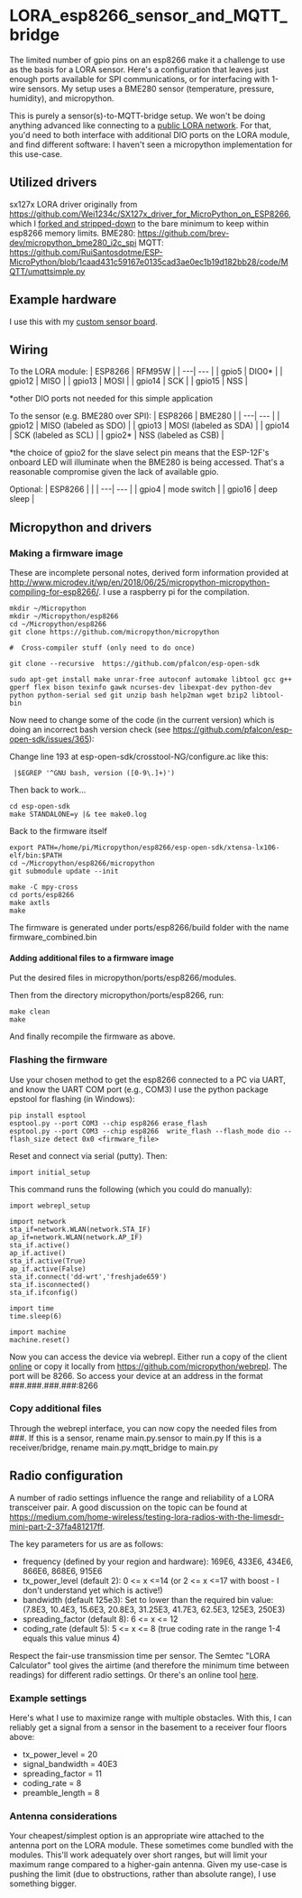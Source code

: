 # LORA_esp8266_sensor_and_MQTT_bridge
The limited number of gpio pins on an esp8266 make it a challenge to use as the basis for a LORA sensor. Here's a configuration that leaves just enough ports available for SPI communications, or for interfacing with 1-wire sensors. My setup uses a BME280 sensor (temperature, pressure, humidity), and micropython.

This is purely a sensor(s)-to-MQTT-bridge setup. We won't be doing anything advanced like connecting to a [public LORA network](https://www.thethingsnetwork.org/). For that, you'd need to both interface with additional DIO ports on the LORA module, and find different software: I haven't seen a micropython implementation for this use-case.

## Utilized drivers

sx127x LORA driver originally from https://github.com/Wei1234c/SX127x_driver_for_MicroPython_on_ESP8266, which I [forked and stripped-down](https://github.com/brev-dev/SX127x_driver_for_MicroPython_on_ESP8266) to the bare minimum to keep within esp8266 memory limits.
BME280: https://github.com/brev-dev/micropython_bme280_i2c_spi
MQTT: https://github.com/RuiSantosdotme/ESP-MicroPython/blob/1caad431c59167e0135cad3ae0ec1b19d182bb28/code/MQTT/umqttsimple.py

## Example hardware 
I use this with my [custom sensor board](https://github.com/brev-dev/another_esp8266_sensor_board).

## Wiring

To the LORA module:
| ESP8266 | RFM95W |
| ---| --- |
| gpio5 | DIO0\* |
| gpio12 | MISO |
| gpio13 | MOSI |
| gpio14 | SCK |
| gpio15 | NSS |

\*other DIO ports not needed for this simple application

To the sensor (e.g. BME280 over SPI):
| ESP8266 | BME280 |
| ---| --- |
| gpio12 | MISO (labeled as SDO) |
| gpio13 | MOSI (labeled as SDA) |
| gpio14 | SCK (labeled as SCL) |
| gpio2\* | NSS (labeled as CSB) |

\*the choice of gpio2 for the slave select pin means that the ESP-12F's onboard LED will illuminate when the BME280 is being accessed. That's a reasonable compromise given the lack of available gpio.

Optional:
| ESP8266 |  |
| ---| --- |
| gpio4  | mode switch |
| gpio16 | deep sleep |



## Micropython and drivers



### Making a firmware image
These are incomplete personal notes, derived form information provided at http://www.microdev.it/wp/en/2018/06/25/micropython-micropython-compiling-for-esp8266/.
I use a raspberry pi for the compilation.

```
mkdir ~/Micropython
mkdir ~/Micropython/esp8266
cd ~/Micropython/esp8266
git clone https://github.com/micropython/micropython

#  Cross-compiler stuff (only need to do once)

git clone --recursive  https://github.com/pfalcon/esp-open-sdk

sudo apt-get install make unrar-free autoconf automake libtool gcc g++ gperf flex bison texinfo gawk ncurses-dev libexpat-dev python-dev python python-serial sed git unzip bash help2man wget bzip2 libtool-bin
```

Now need to change some of the code (in the current version) which is doing an incorrect bash version check (see https://github.com/pfalcon/esp-open-sdk/issues/365):

Change line 193 at esp-open-sdk/crosstool-NG/configure.ac
like this:
```
 |$EGREP '^GNU bash, version ([0-9\.]+)')
```

Then back to work...
```
cd esp-open-sdk
make STANDALONE=y |& tee make0.log
```
Back to the firmware itself
```
export PATH=/home/pi/Micropython/esp8266/esp-open-sdk/xtensa-lx106-elf/bin:$PATH
cd ~/Micropython/esp8266/micropython
git submodule update --init

make -C mpy-cross
cd ports/esp8266
make axtls
make
```
The firmware is generated under ports/esp8266/build folder with the name firmware_combined.bin

#### Adding additional files to a firmware image
Put the desired files in micropython/ports/esp8266/modules.

Then from the directory micropython/ports/esp8266, run:
```
make clean
make
```
And finally recompile the firmware as above.

### Flashing the firmware
Use your chosen method to get the esp8266 connected to a PC via UART, and know the UART COM port (e.g., COM3)
I use the python package epstool for flashing (in Windows):
```
pip install esptool
esptool.py --port COM3 --chip esp8266 erase_flash
esptool.py --port COM3 --chip esp8266  write_flash --flash_mode dio --flash_size detect 0x0 <firmware_file>
```
Reset and connect via serial (putty). Then:
```
import initial_setup
```
This command runs the following (which you could do manually):
```
import webrepl_setup

import network
sta_if=network.WLAN(network.STA_IF)
ap_if=network.WLAN(network.AP_IF)
sta_if.active()
ap_if.active()
sta_if.active(True)
ap_if.active(False)
sta_if.connect('dd-wrt','freshjade659')
sta_if.isconnected()
sta_if.ifconfig()

import time
time.sleep(6)

import machine
machine.reset()
```
Now you can access the device via webrepl. Either run a copy of the client [online](https://micropython.org/webrepl/) or copy it locally from https://github.com/micropython/webrepl. The port will be 8266. So access your device at an address in the format ###.###.###.###:8266

### Copy additional files
Through the webrepl interface, you can now copy the needed files from ###.
If this is a sensor, rename main.py.sensor to main.py
If this is a receiver/bridge, rename main.py.mqtt_bridge to main.py


## Radio configuration

A number of radio settings influence the range and reliability of a LORA transceiver pair. A good discussion on the topic can be found at https://medium.com/home-wireless/testing-lora-radios-with-the-limesdr-mini-part-2-37fa481217ff.

The key parameters for us are as follows:
- frequency (defined by your region and hardware): 169E6, 433E6, 434E6, 866E6, 868E6, 915E6
- tx_power_level (default 2): 0 <= x <=14 (or 2 <= x <=17 with boost - I don't understand yet which is active!)
- bandwidth (default 125e3): Set to lower than the required bin value: (7.8E3, 10.4E3, 15.6E3, 20.8E3, 31.25E3, 41.7E3, 62.5E3, 125E3, 250E3)
- spreading_factor (default 8): 6 <= x <= 12
- coding_rate (default 5): 5 <= x <= 8 (true coding rate in the range 1-4 equals this value minus 4)

Respect the fair-use transmission time per sensor. The Semtec "LORA Calculator" tool gives the airtime (and therefore the minimum time between readings) for different radio settings. Or there's an online tool [here](https://loratools.nl/#/airtime).

### Example settings
Here's what I use to maximize range with multiple obstacles. With this, I can reliably get a signal from a sensor in the basement to a receiver four floors above:
- tx_power_level = 20
- signal_bandwidth = 40E3
- spreading_factor = 11
- coding_rate = 8
- preamble_length = 8

### Antenna considerations
Your cheapest/simplest option is an appropriate wire attached to the antenna port on the LORA module. These sometimes come bundled with the modules. This'll work adequately over short ranges, but will limit your maximum range compared to a higher-gain antenna. Given my use-case is pushing the limit (due to obstructions, rather than absolute range), I use something bigger.
